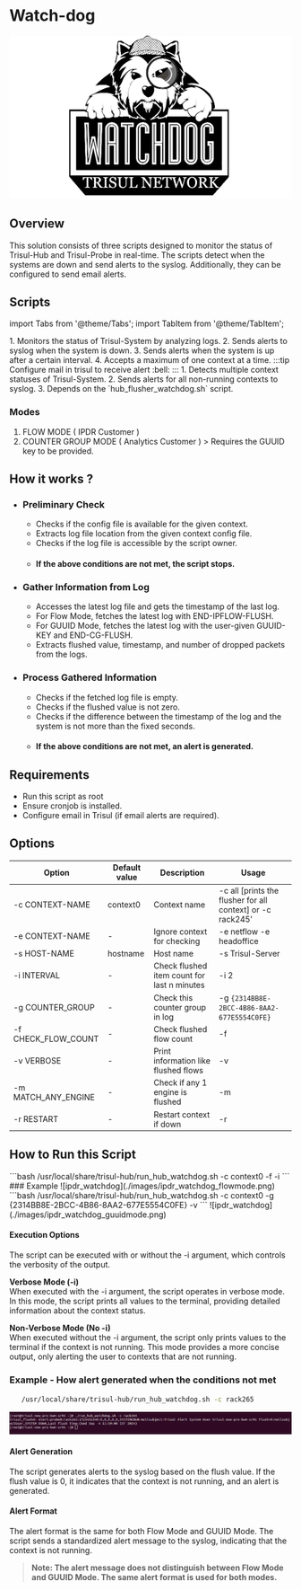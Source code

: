 # Watch-dog

![IPDR-Watchdog](./images/watch_dog.png)

## Overview  

This solution consists of three scripts designed to monitor the status of Trisul-Hub and Trisul-Probe in real-time. The scripts detect when the systems are down and send alerts to the syslog. Additionally, they can be configured to send email alerts.

## Scripts

import Tabs from '@theme/Tabs';
import TabItem from '@theme/TabItem';

<Tabs>
<TabItem value="HUB-FLUSHER-WATCHDOG" default >
   1. Monitors the status of Trisul-System by analyzing logs.
   2. Sends alerts to syslog when the system is down.
   3. Sends alerts when the system is up after a certain interval.
   4. Accepts a maximum of one context at a time.
   :::tip
   Configure mail in trisul to receive alert
   :bell:
   :::
</TabItem>
<TabItem value="RUN-HUB-FLUSHER" >
   1. Detects multiple context statuses of Trisul-System.
   2. Sends alerts for all non-running contexts to syslog.
   3. Depends on the `hub_flusher_watchdog.sh` script.
</TabItem>
</Tabs>

### Modes
   1) FLOW MODE ( IPDR Customer )
   2) COUNTER GROUP MODE ( Analytics Customer )
     > Requires the GUUID key to be provided.

## How it works ?
- ### Preliminary Check
   - Checks if the config file is available for the given context.
   - Extracts log file location from the given context config file.
   - Checks if the log file is accessible by the script owner.
   - #### If the above conditions are not met, the script stops.
- ### Gather Information from Log
  - Accesses the latest log file and gets the timestamp of the last log.
  - For Flow Mode, fetches the latest log with END-IPFLOW-FLUSH.
  - For GUUID Mode, fetches the latest log with the user-given GUUID-KEY and END-CG-FLUSH.
  - Extracts flushed value, timestamp, and number of dropped packets from the logs.
- ### Process Gathered Information
  - Checks if the fetched log file is empty.
  - Checks if the flushed value is not zero.
  - Checks if the difference between the timestamp of the log and the system is not more than the fixed seconds.
  - #### If the above conditions are not met, an alert is generated.

## Requirements
- Run this script as root
- Ensure cronjob is installed.
- Configure email in Trisul (if email alerts are required).

## Options

| Option             | Default value   | Description                           | Usage            |
| -------------------| ----------------| ------------------------------------- | -----------------|
| -c CONTEXT-NAME    | context0        | Context name                          | -c all [prints the flusher for all context]  or -c rack245' |
| -e CONTEXT-NAME    |     -           | Ignore context for checking           | -e netflow -e headoffice                                    |
| -s HOST-NAME       | hostname        | Host name                             | -s Trisul-Server                                            |
| -i INTERVAL        |     -           | Check flushed item count for last n minutes | -i 2                                                  |
| -g COUNTER_GROUP   |     -           | Check this counter group in log       | -g `{2314BB8E-2BCC-4B86-8AA2-677E5554C0FE}`                 |
| -f CHECK_FLOW_COUNT|     -           | Check flushed flow count              | -f                                                          |
| -v VERBOSE         |     -           | Print information like flushed flows  | -v                                                          |
| -m MATCH_ANY_ENGINE|    -           | Check if any 1 engine is flushed      | -m                                                          |
| -r RESTART         |     -           | Restart context if down               | -r                                                          |


## How to Run this Script
<Tabs>
   <TabItem value="FLOW-MODE" default >
   ```bash
   /usr/local/share/trisul-hub/run_hub_watchdog.sh -c context0 -f -i
   ```
   ### Example
   ![ipdr_watchdog](./images/ipdr_watchdog_flowmode.png)
   </TabItem>
   <TabItem value="COUNTER_GROUP-MODE">
   ```bash
   /usr/local/share/trisul-hub/run_hub_watchdog.sh -c context0 -g {2314BB8E-2BCC-4B86-8AA2-677E5554C0FE} -v
   ```
   ![ipdr_watchdog](./images/ipdr_watchdog_guuidmode.png)
   </TabItem>
</Tabs>

#### Execution Options
The script can be executed with or without the -i argument, which controls the verbosity of the output.  

**Verbose Mode (-i)**  
When executed with the -i argument, the script operates in verbose mode. In this mode, the script prints all values to the terminal, providing detailed information about the context status.  

**Non-Verbose Mode (No -i)**  
When executed without the -i argument, the script only prints values to the terminal if the context is not running. This mode provides a more concise output, only alerting the user to contexts that are not running.

### Example - How alert generated when the conditions not met
```bash
   /usr/local/share/trisul-hub/run_hub_watchdog.sh -c rack265
```
![error_log](./images/log_message.png)

#### Alert Generation
The script generates alerts to the syslog based on the flush value. If the flush value is 0, it indicates that the context is not running, and an alert is generated.
#### Alert Format
The alert format is the same for both Flow Mode and GUUID Mode. The script sends a standardized alert message to the syslog, indicating that the context is not running.
>**Note: The alert message does not distinguish between Flow Mode and GUUID Mode. The same alert format is used for both modes.**
